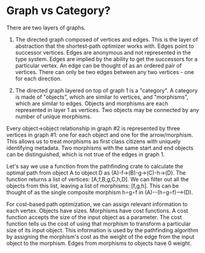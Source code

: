 # Graph vs Category?

There are two layers of graphs.

1. The directed graph composed of vertices and edges. This is the layer of abstraction that the shortest-path optimizer works with. Edges point to successor vertices. Edges are anonymous and not represented in the type system. Edges are implied by the ability to get the successors for a particular vertex. An edge can be thought of as an ordered pair of vertices. There can only be two edges between any two vertices - one for each direction.

2. The directed graph layered on top of graph 1 is a "category". A category is made of "objects", which are similar to vertices, and "morphisms", which are similar to edges. Objects and morphisms are each represented in layer 1 as vertices. Two objects may be connected by any number of unique morphisms.

Every object->object relationship in graph #2 is represented by three vertices in graph #1: one for each object and one for the arrow/morphism. This allows us to treat morphisms as first class citizens with uniquely identifying metadata. Two morphisms with the same start and end objects can be distinguished, which is not true of the edges in graph 1.

Let's say we use a function from the pathfinding crate to calculate the optimal path from object A to object D as (A)-f->(B)-g->(C)-h->(D). The function returns a list of vertices: [A,f,B,g,C,h,D]. We can filter out all the objects from this list, leaving a list of morphisms: [f,g,h]. This can be thought of as the single composite morphism h∘g∘f in (A)--(h∘g∘f)-->(D).

For cost-based path optimization, we can assign relevant information to each vertex. Objects have sizes. Morphisms have cost functions. A cost function accepts the size of the input object as a parameter. The cost function tells us the cost of using that morphism to transform a particular size of its input object. This information is used by the pathfinding algorithm by assigning the morphism's cost as the weight of the edge from the input object to the morphism. Edges from morphisms to objects have 0 weight.
